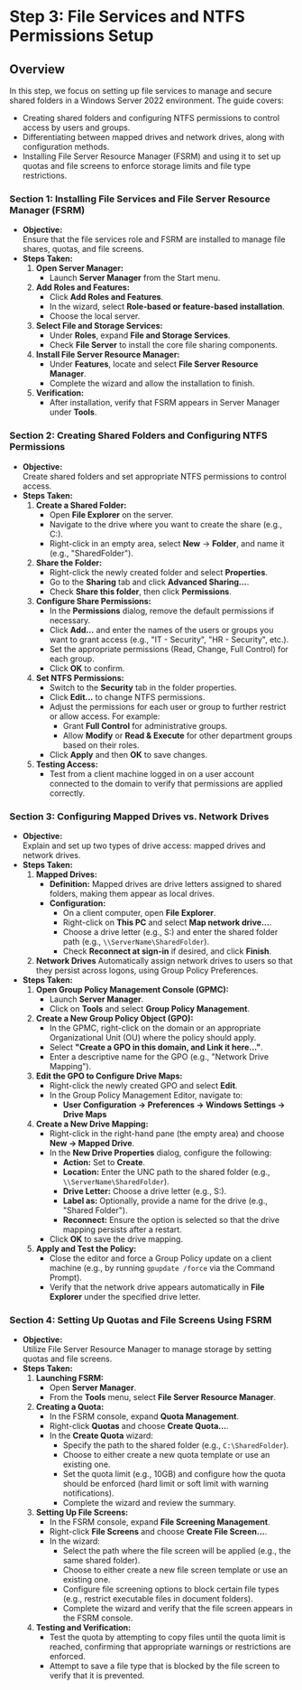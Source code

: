 # Step 3: File Services and NTFS Permissions Setup

## Overview

In this step, we focus on setting up file services to manage and secure shared folders in a Windows Server 2022 environment. The guide covers:

- Creating shared folders and configuring NTFS permissions to control access by users and groups.
- Differentiating between mapped drives and network drives, along with configuration methods.
- Installing File Server Resource Manager (FSRM) and using it to set up quotas and file screens to enforce storage limits and file type restrictions.

### Section 1: Installing File Services and File Server Resource Manager (FSRM)
- **Objective:**  
  Ensure that the file services role and FSRM are installed to manage file shares, quotas, and file screens.
- **Steps Taken:**
  1. **Open Server Manager:**  
     - Launch **Server Manager** from the Start menu.
  2. **Add Roles and Features:**  
     - Click **Add Roles and Features**.
     - In the wizard, select **Role-based or feature-based installation**.
     - Choose the local server.
  3. **Select File and Storage Services:**  
     - Under **Roles**, expand **File and Storage Services**.
     - Check **File Server** to install the core file sharing components.
  4. **Install File Server Resource Manager:**  
     - Under **Features**, locate and select **File Server Resource Manager**.
     - Complete the wizard and allow the installation to finish.
  5. **Verification:**  
     - After installation, verify that FSRM appears in Server Manager under **Tools**.

### Section 2: Creating Shared Folders and Configuring NTFS Permissions
- **Objective:**  
  Create shared folders and set appropriate NTFS permissions to control access.
- **Steps Taken:**
  1. **Create a Shared Folder:**  
     - Open **File Explorer** on the server.
     - Navigate to the drive where you want to create the share (e.g., C:\).
     - Right-click in an empty area, select **New** → **Folder**, and name it (e.g., "SharedFolder").
  2. **Share the Folder:**  
     - Right-click the newly created folder and select **Properties**.
     - Go to the **Sharing** tab and click **Advanced Sharing…**.
     - Check **Share this folder**, then click **Permissions**.
  3. **Configure Share Permissions:**  
     - In the **Permissions** dialog, remove the default permissions if necessary.
     - Click **Add…** and enter the names of the users or groups you want to grant access (e.g., "IT - Security", "HR - Security", etc.).
     - Set the appropriate permissions (Read, Change, Full Control) for each group.
     - Click **OK** to confirm.
  4. **Set NTFS Permissions:**  
     - Switch to the **Security** tab in the folder properties.
     - Click **Edit…** to change NTFS permissions.
     - Adjust the permissions for each user or group to further restrict or allow access. For example:
       - Grant **Full Control** for administrative groups.
       - Allow **Modify** or **Read & Execute** for other department groups based on their roles.
     - Click **Apply** and then **OK** to save changes.
  5. **Testing Access:**  
     - Test from a client machine logged in on a user account connected to the domain to verify that permissions are applied correctly.

### Section 3: Configuring Mapped Drives vs. Network Drives
- **Objective:**  
  Explain and set up two types of drive access: mapped drives and network drives.
- **Steps Taken:**
  1. **Mapped Drives:**  
     - **Definition:** Mapped drives are drive letters assigned to shared folders, making them appear as local drives.
     - **Configuration:**  
       - On a client computer, open **File Explorer**.
       - Right-click on **This PC** and select **Map network drive…**.
       - Choose a drive letter (e.g., S:) and enter the shared folder path (e.g., `\\ServerName\SharedFolder`).
       - Check **Reconnect at sign-in** if desired, and click **Finish**.
  2. **Network Drives** Automatically assign network drives to users so that they persist across logons, using Group Policy Preferences.
- **Steps Taken:**
  1. **Open Group Policy Management Console (GPMC):**  
     - Launch **Server Manager**.
     - Click on **Tools** and select **Group Policy Management**.
  2. **Create a New Group Policy Object (GPO):**  
     - In the GPMC, right-click on the domain or an appropriate Organizational Unit (OU) where the policy should apply.
     - Select **"Create a GPO in this domain, and Link it here…"**.
     - Enter a descriptive name for the GPO (e.g., "Network Drive Mapping").
  3. **Edit the GPO to Configure Drive Maps:**  
     - Right-click the newly created GPO and select **Edit**.
     - In the Group Policy Management Editor, navigate to:
       - **User Configuration → Preferences → Windows Settings → Drive Maps**
  4. **Create a New Drive Mapping:**  
     - Right-click in the right-hand pane (the empty area) and choose **New → Mapped Drive**.
     - In the **New Drive Properties** dialog, configure the following:
       - **Action:** Set to **Create**.
       - **Location:** Enter the UNC path to the shared folder (e.g., `\\ServerName\SharedFolder`).
       - **Drive Letter:** Choose a drive letter (e.g., S:).
       - **Label as:** Optionally, provide a name for the drive (e.g., "Shared Folder").
       - **Reconnect:** Ensure the option is selected so that the drive mapping persists after a restart.
     - Click **OK** to save the drive mapping.
  5. **Apply and Test the Policy:**  
     - Close the editor and force a Group Policy update on a client machine (e.g., by running `gpupdate /force` via the Command Prompt).
     - Verify that the network drive appears automatically in **File Explorer** under the specified drive letter.
  

### Section 4: Setting Up Quotas and File Screens Using FSRM
- **Objective:**  
  Utilize File Server Resource Manager to manage storage by setting quotas and file screens.
- **Steps Taken:**
  1. **Launching FSRM:**  
     - Open **Server Manager**.
     - From the **Tools** menu, select **File Server Resource Manager**.
  2. **Creating a Quota:**  
     - In the FSRM console, expand **Quota Management**.
     - Right-click **Quotas** and choose **Create Quota…**.
     - In the **Create Quota** wizard:
       - Specify the path to the shared folder (e.g., `C:\SharedFolder`).
       - Choose to either create a new quota template or use an existing one.
       - Set the quota limit (e.g., 10GB) and configure how the quota should be enforced (hard limit or soft limit with warning notifications).
       - Complete the wizard and review the summary.
  3. **Setting Up File Screens:**  
     - In the FSRM console, expand **File Screening Management**.
     - Right-click **File Screens** and choose **Create File Screen…**.
     - In the wizard:
       - Select the path where the file screen will be applied (e.g., the same shared folder).
       - Choose to either create a new file screen template or use an existing one.
       - Configure file screening options to block certain file types (e.g., restrict executable files in document folders).
       - Complete the wizard and verify that the file screen appears in the FSRM console.
  4. **Testing and Verification:**  
     - Test the quota by attempting to copy files until the quota limit is reached, confirming that appropriate warnings or restrictions are enforced.
     - Attempt to save a file type that is blocked by the file screen to verify that it is prevented.
